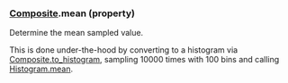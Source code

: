 ### [Composite](Composite.md).mean (property)




Determine the mean sampled value.

This is done under-the-hood by converting to a histogram via
[Composite.to_histogram](Composite.to_histogram.md), sampling 10000 times with 100 bins and
calling [Histogram.mean](Histogram.mean.md).

